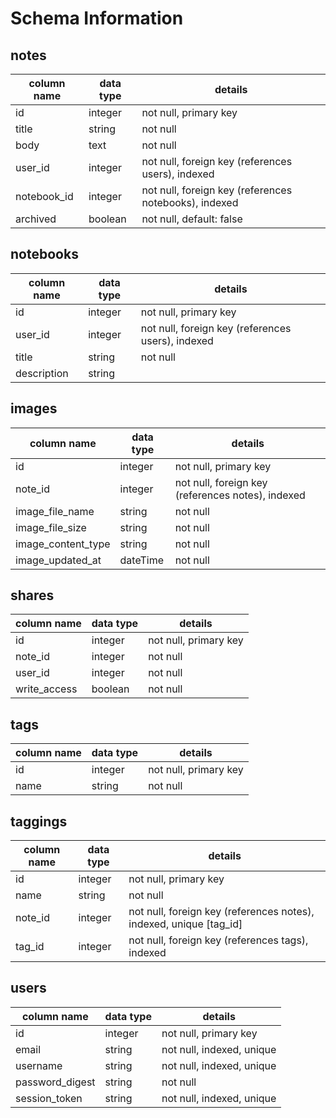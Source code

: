 # Schema Information

## notes
column name | data type | details
------------|-----------|-----------------------
id          | integer   | not null, primary key
title       | string    | not null
body        | text      | not null
user_id     | integer   | not null, foreign key (references users), indexed
notebook_id | integer   | not null, foreign key (references notebooks), indexed
archived    | boolean   | not null, default: false

## notebooks
column name | data type | details
------------|-----------|-----------------------
id          | integer   | not null, primary key
user_id     | integer   | not null, foreign key (references users), indexed
title       | string    | not null
description | string    |

## images
column name         | data type | details
--------------------|-----------|-----------------------
id                  | integer   | not null, primary key
note_id             | integer   | not null, foreign key (references notes), indexed
image_file_name     | string    | not null
image_file_size     | string    | not null
image_content_type  | string    | not null
image_updated_at    | dateTime  | not null

## shares
column name | data type | details
------------|-----------|-----------------------
id          | integer   | not null, primary key
note_id     | integer   | not null
user_id     | integer   | not null
write_access| boolean   | not null

## tags
column name | data type | details
------------|-----------|-----------------------
id          | integer   | not null, primary key
name        | string    | not null

## taggings
column name | data type | details
------------|-----------|-----------------------
id          | integer   | not null, primary key
name        | string    | not null
note_id     | integer   | not null, foreign key (references notes), indexed, unique [tag_id]
tag_id      | integer   | not null, foreign key (references tags), indexed

## users
column name     | data type | details
----------------|-----------|-----------------------
id              | integer   | not null, primary key
email           | string    | not null, indexed, unique
username        | string    | not null, indexed, unique
password_digest | string    | not null
session_token   | string    | not null, indexed, unique
